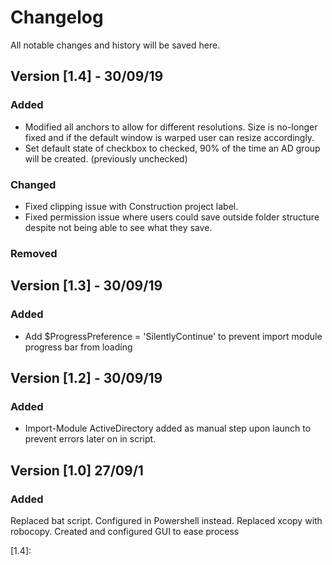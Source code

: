 
# Changelog
All notable changes and history will be saved here. 

## Version [1.4] - 30/09/19
### Added
- Modified all anchors to allow for different resolutions. Size is no-longer fixed and if the default window is warped user can resize accordingly.
- Set default state of checkbox to checked, 90% of the time an AD group will be created. (previously unchecked)

### Changed
- Fixed clipping issue with Construction project label.
- Fixed permission issue where users could save outside folder structure despite not being able to see what they save.

### Removed

## Version [1.3] - 30/09/19
### Added
- Add $ProgressPreference = 'SilentlyContinue' to prevent import module progress bar from loading

## Version [1.2] - 30/09/19
### Added 
- Import-Module ActiveDirectory added as manual step upon launch to prevent errors later on in script.


## Version [1.0] 27/09/1

### Added
Replaced bat script.
Configured in Powershell instead.
Replaced xcopy with robocopy.
Created and configured GUI to ease process


[1.4]:


